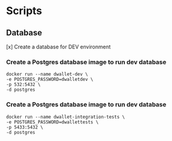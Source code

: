 # Scripts

## Database

[x] Create a database for DEV environment

### Create a Postgres database image to run dev database

```
docker run --name dwallet-dev \
-e POSTGRES_PASSWORD=dwalletdev \
-p 532:5432 \
-d postgres
```

### Create a Postgres database image to run dev database

```
docker run --name dwallet-integration-tests \
-e POSTGRES_PASSWORD=dwallettests \
-p 5433:5432 \
-d postgres
```
